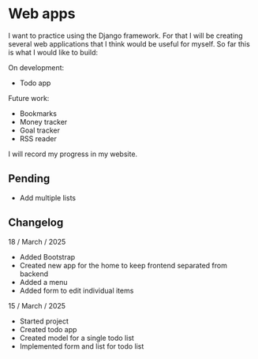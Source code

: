 # Web apps

I want to practice using the Django framework. For that I will be creating several web applications that I think would be useful for myself. So far this is what I would like to build:

On development:
* Todo app

Future work:
* Bookmarks
* Money tracker
* Goal tracker
* RSS reader

I will record my progress in my website.

## Pending
* Add multiple lists

## Changelog
18 / March / 2025
* Added Bootstrap
* Created new app for the home to keep frontend separated from backend
* Added a menu
* Added form to edit individual items

15 / March / 2025
* Started project
* Created todo app
* Created model for a single todo list
* Implemented form and list for todo list
